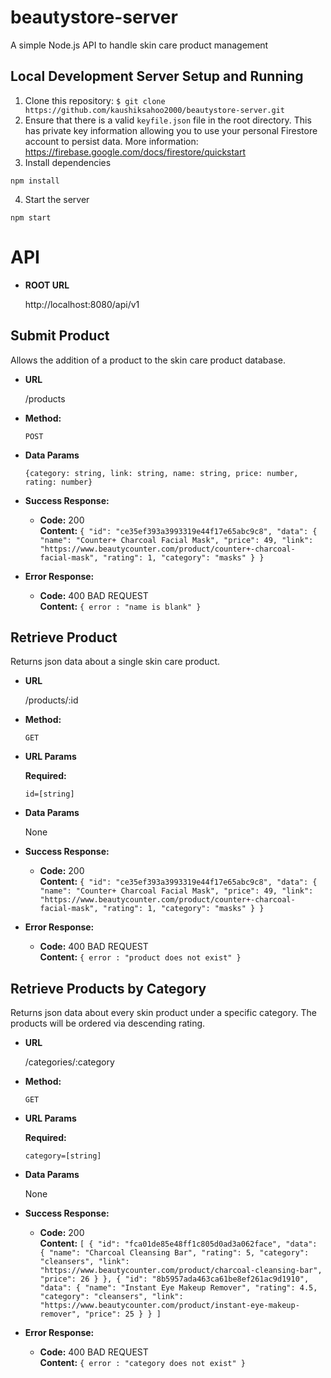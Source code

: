 # beautystore-server

A simple Node.js API to handle skin care product management

## Local Development Server Setup and Running

1. Clone this repository: `$ git clone https://github.com/kaushiksahoo2000/beautystore-server.git`
2. Ensure that there is a valid `keyfile.json` file in the root directory. This has
   private key information allowing you to use your personal Firestore account to
   persist data. More information: https://firebase.google.com/docs/firestore/quickstart
3. Install dependencies

```
npm install
```

4. Start the server

```
npm start
```

# API

- **ROOT URL**

  http://localhost:8080/api/v1

## **Submit Product**

Allows the addition of a product to the skin care product database.

- **URL**

  /products

- **Method:**

  `POST`

- **Data Params**

  `{category: string, link: string, name: string, price: number, rating: number}`

- **Success Response:**

  - **Code:** 200 <br />
    **Content:**
    `{ "id": "ce35ef393a3993319e44f17e65abc9c8", "data": { "name": "Counter+ Charcoal Facial Mask", "price": 49, "link": "https://www.beautycounter.com/product/counter+-charcoal-facial-mask", "rating": 1, "category": "masks" } }`

- **Error Response:**

  - **Code:** 400 BAD REQUEST <br />
    **Content:** `{ error : "name is blank" }`

## **Retrieve Product**

Returns json data about a single skin care product.

- **URL**

  /products/:id

- **Method:**

  `GET`

- **URL Params**

  **Required:**

  `id=[string]`

- **Data Params**

  None

- **Success Response:**

  - **Code:** 200 <br />
    **Content:**
    `{ "id": "ce35ef393a3993319e44f17e65abc9c8", "data": { "name": "Counter+ Charcoal Facial Mask", "price": 49, "link": "https://www.beautycounter.com/product/counter+-charcoal-facial-mask", "rating": 1, "category": "masks" } }`

- **Error Response:**

  - **Code:** 400 BAD REQUEST <br />
    **Content:** `{ error : "product does not exist" }`

## **Retrieve Products by Category**

Returns json data about every skin product under a specific category. The products will be ordered via descending rating.

- **URL**

  /categories/:category

- **Method:**

  `GET`

- **URL Params**

  **Required:**

  `category=[string]`

- **Data Params**

  None

- **Success Response:**

  - **Code:** 200 <br />
    **Content:**
    `[ { "id": "fca01de85e48ff1c805d0ad3a062face", "data": { "name": "Charcoal Cleansing Bar", "rating": 5, "category": "cleansers", "link": "https://www.beautycounter.com/product/charcoal-cleansing-bar", "price": 26 } }, { "id": "8b5957ada463ca61be8ef261ac9d1910", "data": { "name": "Instant Eye Makeup Remover", "rating": 4.5, "category": "cleansers", "link": "https://www.beautycounter.com/product/instant-eye-makeup-remover", "price": 25 } } ]`

- **Error Response:**

  - **Code:** 400 BAD REQUEST <br />
    **Content:** `{ error : "category does not exist" }`
